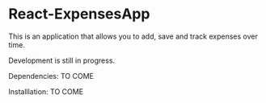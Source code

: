 # React-ExpensesApp
This is an application that allows you to add, save and track expenses over time.

Development is still in progress.

Dependencies:
TO COME

Installlation: TO COME
